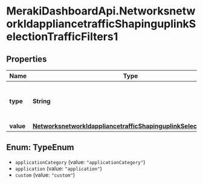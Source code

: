 # MerakiDashboardApi.NetworksnetworkIdappliancetrafficShapinguplinkSelectionTrafficFilters1

## Properties
Name | Type | Description | Notes
------------ | ------------- | ------------- | -------------
**type** | **String** | Type of this traffic filter. Must be one of: &#x27;applicationCategory&#x27;, &#x27;application&#x27; or &#x27;custom&#x27; | 
**value** | [**NetworksnetworkIdappliancetrafficShapinguplinkSelectionValue1**](NetworksnetworkIdappliancetrafficShapinguplinkSelectionValue1.md) |  | 

<a name="TypeEnum"></a>
## Enum: TypeEnum

* `applicationCategory` (value: `"applicationCategory"`)
* `application` (value: `"application"`)
* `custom` (value: `"custom"`)

